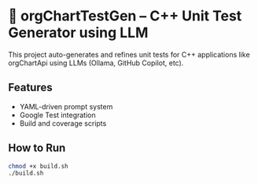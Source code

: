 # 🏢 orgChartTestGen – C++ Unit Test Generator using LLM

This project auto-generates and refines unit tests for C++ applications like orgChartApi using LLMs (Ollama, GitHub Copilot, etc).

## Features
- YAML-driven prompt system
- Google Test integration
- Build and coverage scripts

## How to Run
```bash
chmod +x build.sh
./build.sh
